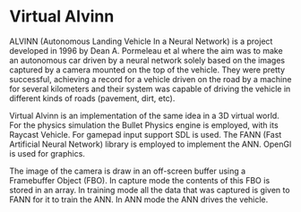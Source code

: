 # Virtual Alvinn

ALVINN (Autonomous Landing Vehicle In a Neural Network) is a project developed in 1996 by Dean A. Pormeleau et al where the aim was to make an autonomous car driven by a neural network solely based on the images captured by a camera mounted on the top of the vehicle. They were pretty successful, achieving a record for a vehicle driven on the road by a machine for several kilometers and their system was capable of driving the vehicle in different kinds of roads (pavement, dirt, etc).

Virtual Alvinn is an implementation of the same idea in a 3D virtual world. For the physics simulation the Bullet Physics engine is employed, with its Raycast Vehicle. For gamepad input support SDL is used. The FANN (Fast Artificial Neural Network) library is employed to implement the ANN. OpenGl is used for graphics.

The image of the camera is draw in an off-screen buffer using a Framebuffer Object (FBO). In capture mode the contents of this FBO is stored in an array. In training mode all the data that was captured is given to FANN for it to train the ANN. In ANN mode the ANN drives the vehicle.

